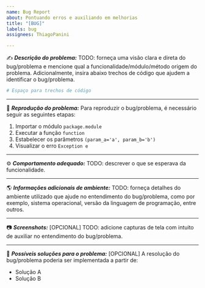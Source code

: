 ```yaml
---
name: Bug Report
about: Pontuando erros e auxiliando em melhorias
title: "[BUG]"
labels: bug
assignees: ThiagoPanini

---
```


:writing_hand: **_Descrição do problema:_**
TODO: forneça uma visão clara e direta do bug/problema e mencione qual a funcionalidade/módulo/método origem do problema. Adicionalmente, insira abaixo trechos de código que ajudem a identificar o bug/problema.
```python
# Espaço para trechos de código
```
___
:lady_beetle: **_Reprodução do problema:_**
Para reproduzir o bug/problema, é necessário seguir as seguintes etapas:
1. Importar o módulo ```package.module```
2. Executar a função ```function```
3. Estabelecer os parâmetros ```(param_a='a', param_b='b')```
4. Visualizar o erro ```Exception e```
___
:gear: **_Comportamento adequado:_**
TODO: descrever o que se esperava da funcionalidade.
___
:earth_americas: **_Informações adicionais de ambiente:_**
TODO: forneça detalhes do ambiente utilizado que ajude no entendimento do bug/problema, como por exemplo, sistema operacional, versão da linguagem de programação, entre outros.
___
:camera: **_Screenshots:_** [OPCIONAL]
TODO: adicione capturas de tela com intuito de auxiliar no entendimento do bug/problema.
___
:speech_balloon: **_Possíveis soluções para o problema:_** [OPCIONAL]
A resolução do bug/problema poderia ser implementada a partir de:
- Solução A
- Solução B
